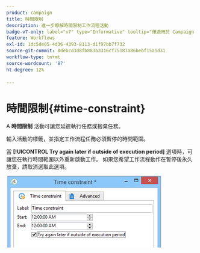 ```yaml
---
product: campaign
title: 時間限制
description: 進一步瞭解時間限制工作流程活動
badge-v7-only: label="v7" type="Informative" tooltip="僅適用於 Campaign Classic v7"
feature: Workflows
exl-id: 1dc5de05-4d36-4393-8113-d1f97bb7f732
source-git-commit: 8debcd3d8fb883b3316cf75187a86bebf15a1d31
workflow-type: tm+mt
source-wordcount: '87'
ht-degree: 12%

---
```


# 時間限制{#time-constraint}



A **時間限制** 活動可讓您延遲執行任務或捨棄任務。

輸入活動的標籤，並指定工作流程任務必須暫停的時間範圍。

當 **[!UICONTROL Try again later if outside of execution period]** 選項時，可讓您在執行時間範圍以外重新啟動工作。 如果您希望工作流程動作在暫停後永久放棄，請取消選取此選項。

![](assets/s_user_scheduled_wait.png)
